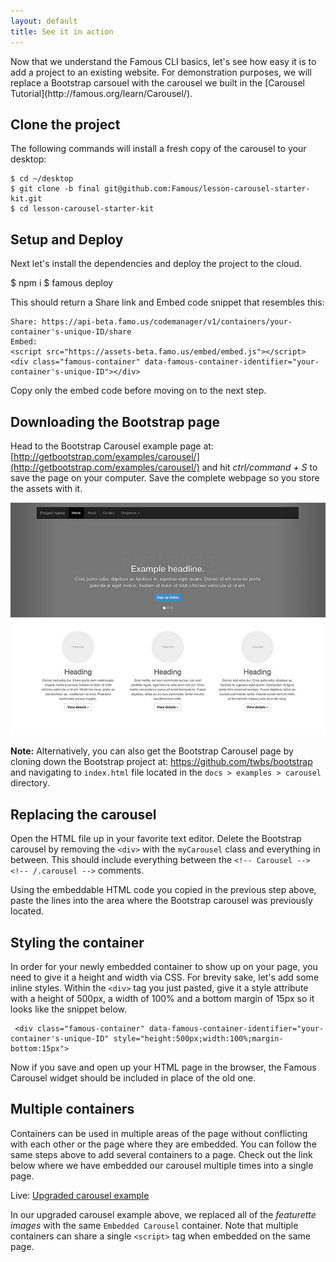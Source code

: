 ```yaml
---
layout: default
title: See it in action
---
```


<span class="intro-graf">
  Now that we understand the Famous CLI basics, let's see how easy it is to add a project to an existing website. For demonstration purposes, we will replace a Bootstrap carsouel with the carousel we built in the [Carousel Tutorial](http://famous.org/learn/Carousel/).
</span>

## Clone the project

The following commands will install a fresh copy of the carousel to your desktop:

    $ cd ~/desktop
    $ git clone -b final git@github.com:Famous/lesson-carousel-starter-kit.git
    $ cd lesson-carousel-starter-kit


## Setup and Deploy

Next let's install the dependencies and deploy the project to the cloud.

   $ npm i
   $ famous deploy

This should return a Share link and Embed code snippet that resembles this:
    
    Share: https://api-beta.famo.us/codemanager/v1/containers/your-container's-unique-ID/share
    Embed:
    <script src="https://assets-beta.famo.us/embed/embed.js"></script>
    <div class="famous-container" data-famous-container-identifier="your-container's-unique-ID"></div>

Copy only the embed code before moving on to the next step.


## Downloading the Bootstrap page

Head to the Bootstrap Carousel example page at: [http://getbootstrap.com/examples/carousel/](http://getbootstrap.com/examples/carousel/) and hit _ctrl/command + S_  to save the page on your computer. Save the complete webpage so you store the assets with it. 

[![carousel](./assets/images/carousel.png)](http://getbootstrap.com/examples/carousel/)

<div class="sidenote--other"><p><b>Note:</b> Alternatively, you can also get the Bootstrap Carousel page by cloning down the Bootstrap project at: <a href="https://github.com/twbs/bootstrap">https://github.com/twbs/bootstrap</a> and navigating to <code>index.html</code> file located in the <code>docs > examples > carousel</code> directory.</p></div>


## Replacing the carousel

Open the HTML file up in your favorite text editor. Delete the Bootstrap carousel by removing the `<div>` with the `myCarousel` class and everything in between. This should include everything between the `<!-- Carousel --> <!-- /.carousel -->` comments. 

Using the embeddable HTML code you copied in the previous step above, paste the lines into the area where the Bootstrap carousel was previously located.


## Styling the container

In order for your newly embedded container to show up on your page, you need to give it a height and width via CSS. For brevity sake, let's add some inline styles. Within the `<div>` tag you just pasted, give it a style attribute with a height of 500px, a width of 100% and a bottom margin of 15px so it looks like the snippet below. 

     <div class="famous-container" data-famous-container-identifier="your-container's-unique-ID" style="height:500px;width:100%;margin-bottom:15px">

Now if you save and open up your HTML page in the browser, the Famous Carousel widget should be included in place of the old one. 

## Multiple containers

Containers can be used in multiple areas of the page without conflicting with each other or the page where they are embedded. You can follow the same steps above to add several containers to a page. 
Check out the link below where we have embedded our carousel multiple times into a single page. 

Live: [Upgraded carousel example](./assets/CarouselTemplate.html)
 
In our upgraded carousel example above, we replaced all of the _featurette images_ with the same `Embedded Carousel` container. Note that multiple containers can share a single  `<script>` tag when embedded on the same page.
